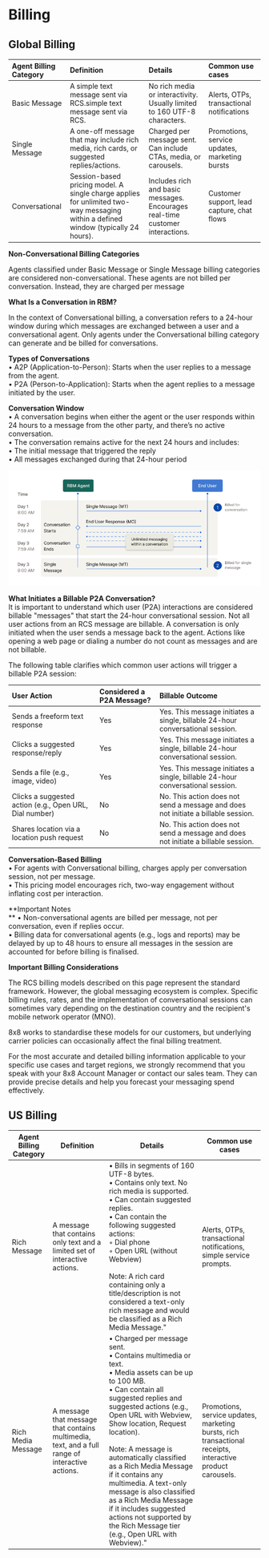 # Billing

## Global Billing

| Agent Billing Category | Definition                                                                                                                         | Details                                                                       | Common use cases                              |
| :--------------------- | :--------------------------------------------------------------------------------------------------------------------------------- | :---------------------------------------------------------------------------- | :-------------------------------------------- |
| Basic Message          | A simple text message sent via RCS.simple text message sent via RCS.                                                               | No rich media or interactivity. Usually limited to 160 UTF-8 characters.      | Alerts, OTPs, transactional notifications     |
| Single Message         | A one-off message that may include rich media, rich cards, or suggested replies/actions.                                           | Charged per message sent. Can include CTAs, media, or carousels.              | Promotions, service updates, marketing bursts |
| Conversational         | Session-based pricing model. A single charge applies for unlimited two-way messaging within a defined window (typically 24 hours). | Includes rich and basic messages. Encourages real-time customer interactions. | Customer support, lead capture, chat flows    |

**Non-Conversational Billing Categories**

Agents classified under Basic Message or Single Message billing categories are considered non-conversational. These agents are not billed per conversation. Instead, they are charged per message

**What Is a Conversation in RBM?**

In the context of Conversational billing, a conversation refers to a 24-hour window during which messages are exchanged between a user and a conversational agent. Only agents under the Conversational billing category can generate and be billed for conversations.

**Types of Conversations**  
• A2P (Application-to-Person): Starts when the user replies to a message from the agent.  
• P2A (Person-to-Application): Starts when the agent replies to a message initiated by the user.

**Conversation Window**  
• A conversation begins when either the agent or the user responds within 24 hours to a message from the other party, and there’s no active conversation.  
• The conversation remains active for the next 24 hours and includes:  
• The initial message that triggered the reply  
• All messages exchanged during that 24-hour period

![diagram](../images/e0304fb6b81fb3f81739894fe3da7e155ee540376571f6089e31c9037cfcb964-Diagram.png)

**What Initiates a Billable P2A Conversation?**  
It is important to understand which user (P2A) interactions are considered billable "messages" that start the 24-hour conversational session. Not all user actions from an RCS message are billable. A conversation is only initiated when the user sends a message back to the agent. Actions like opening a web page or dialing a number do not count as messages and are not billable.

The following table clarifies which common user actions will trigger a billable P2A session:

| User Action                                             | Considered a P2A Message? | Billable Outcome                                                                  |
| :------------------------------------------------------ | :------------------------ | :-------------------------------------------------------------------------------- |
| Sends a freeform text response                          | Yes                       | Yes. This message initiates a single, billable 24-hour conversational session.    |
| Clicks a suggested response/reply                       | Yes                       | Yes. This message initiates a single, billable 24-hour conversational session.    |
| Sends a file (e.g., image, video)                       | Yes                       | Yes. This message initiates a single, billable 24-hour conversational session.    |
| Clicks a suggested action (e.g., Open URL, Dial number) | No                        | No. This action does not send a message and does not initiate a billable session. |
| Shares location via a location push request             | No                        | No. This action does not send a message and does not initiate a billable session. |

**Conversation-Based Billing**  
• For agents with Conversational billing, charges apply per conversation session, not per message.  
• This pricing model encourages rich, two-way engagement without inflating cost per interaction.

**Important Notes  
** • Non-conversational agents are billed per message, not per conversation, even if replies occur.  
• Billing data for conversational agents (e.g., logs and reports) may be delayed by up to 48 hours to ensure all messages in the session are accounted for before billing is finalised.

**Important Billing Considerations**

The RCS billing models described on this page represent the standard framework. However, the global messaging ecosystem is complex. Specific billing rules, rates, and the implementation of conversational sessions can sometimes vary depending on the destination country and the recipient's mobile network operator (MNO).

8x8 works to standardise these models for our customers, but underlying carrier policies can occasionally affect the final billing treatment.

For the most accurate and detailed billing information applicable to your specific use cases and target regions, we strongly recommend that you speak with your 8x8 Account Manager or contact our sales team. They can provide precise details and help you forecast your messaging spend effectively.

## US Billing

| Agent Billing Category | Definition | Details | Common use cases     |
| --- | --- | --- |----------------------|
| Rich Message | A message that contains only text and a limited set of interactive actions. | • Bills in segments of 160 UTF-8 bytes.   <br>• Contains only text. No rich media is supported.   <br>• Can contain suggested replies.   <br>• Can contain the following suggested actions:   <br>     ◦ Dial phone   <br>     ◦ Open URL (without Webview)     <br>   <br>Note: A rich card containing only a title/description is not considered a text-only rich message and would be classified as a Rich Media Message.\" | Alerts, OTPs, transactional notifications, simple service prompts.|
| Rich Media Message | A message that message that contains multimedia, text, and a full range of interactive actions. | • Charged per message sent.   <br>• Contains multimedia or text.   <br>• Media assets can be up to 100 MB.   <br>• Can contain all suggested replies and suggested actions (e.g., Open URL with Webview, Show location, Request location).     <br>   <br>Note: A message is automatically classified as a Rich Media Message if it contains any multimedia. A text-only message is also classified as a Rich Media Message if it includes suggested actions not supported by the Rich Message tier (e.g., Open URL with Webview).\" | Promotions, service updates, marketing bursts, rich transactional receipts, interactive product carousels. |
